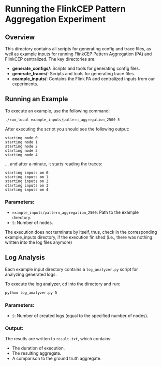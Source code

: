 # Running the FlinkCEP Pattern Aggregation Experiment

## Overview
This directory contains all scripts for generating config and trace files, as well as example inputs for running FlinkCEP Pattern Aggregation (PA) and FlinkCEP centralized. The key directories are:

- **generate_configs/**: Scripts and tools for generating config files.
- **generate_traces/**: Scripts and tools for generating trace files.
- **example_inputs/**: Contains the Flink PA and centralized inputs from our experiments.

## Running an Example
To execute an example, use the following command:

```sh
./run_local example_inputs/pattern_aggregation_2500 5
```

After executing the script you should see the following output:
```
starting node 0
starting node 1
starting node 2
starting node 3
starting node 4
```

... and after a minute, it starts reading the traces:
```
starting inputs on 0
starting inputs on 1
starting inputs on 2
starting inputs on 3
starting inputs on 4
```

### Parameters:
- `example_inputs/pattern_aggregation_2500`: Path to the example directory.
- `5`: Number of nodes.

The execution does not terminate by itself, thus, check in the corresponding example_inputs directory, if the execution finished (i.e., there was nothing written into the log files anymore)

## Log Analysis
Each example input directory contains a `log_analyzer.py` script for analyzing generated logs.

To execute the log analyzer, cd into the directory and run:

```sh
python log_analyzer.py 5
```

### Parameters:
- `5`: Number of created logs (equal to the specified number of nodes).

### Output:
The results are written to `result.txt`, which contains:
- The duration of execution.
- The resulting aggregate.
- A comparison to the ground truth aggregate.
